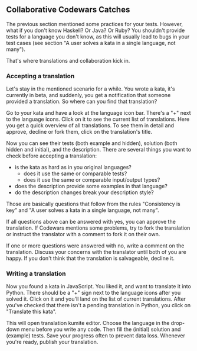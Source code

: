 Collaborative Codewars Catches
------------------------------

The previous section mentioned some practices for your tests. However,
what if you don't know Haskell? Or Java? Or Ruby? You shouldn't provide
tests for a language you don't know, as this will usually lead to bugs
in your test cases (see section
"A user solves a kata in a single language, not many").

That's where translations and collaboration kick in.

### Accepting a translation

Let's stay in the mentioned scenario for a while. You wrote a  kata,
it's currently in beta, and suddenly, you get a notification that someone
provided a translation. So where can you find that translation?

Go to your kata and have a look at the language icon bar. There's a "+"
next to the language icons. Click on it to see the current list of translations.
Here you get a quick overview of all translations. To see them in detail and
approve, decline or fork them, click on the translation's title.

Now you can see their tests (both example and hidden), solution (both
hidden and initial), and the description. There are several things
you want to check before accepting a translation:

- is the kata as hard as in you original languages?
    - does it use the same or comparable tests?
    - does it use the same or comparable input/output types?
- does the description provide some examples in that language?
- do the description changes break your description style?

Those are basically questions that follow from the rules
"Consistency is key" and "A user solves a kata in a single language, not many".

If all questions above can be answered with yes, you can approve the
translation. If Codewars mentions some problems, try to fork the translation
or instruct the translator with a comment to fork it on their own.

If one or more questions were answered with no, write a comment on the
translation. Discuss your concerns with the translator until both of you are
happy. If you don't think that the translation is salvageable, decline it.

### Writing a translation

Now you found a kata in JavaScript. You liked it, and want to translate it into
Python. There should be a "+" sign next to the language icons after you solved
it. Click on it and you'll land on the list of current translations. After
you've checked that there isn't a pending translation in Python, you click on
"Translate this kata".

This will open translation kumite editor. Choose the language in the drop-down
menu before you write any code. Then fill the (initial) solution and
(example) tests. Save your progress often to prevent data loss. Whenever you're
ready, publish your translation.
